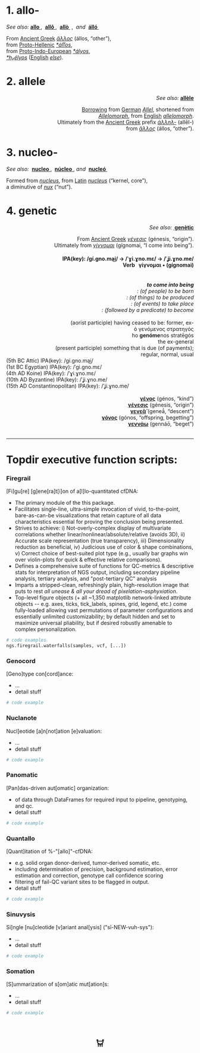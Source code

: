 
<h1 id="firstHeading" class="firstHeading" lang="en">1. allo-</h1>
<div align="left">
<i>See also: </i> <b><a href="https://www.google.com/search?rls=en&q=allo" title="allo">allo </a></b>,  <b><a href="https://www.google.com/search?rls=en&q=all%C3%B4" title="allô">allô </a></b>,  <b><a href="https://www.google.com/search?rls=en&q=all%C3%B2" title="allò">allò </a></b> <span class="serial-comma">, </span> <i><span class="serial-and">and </span></i> <b><a href="https://www.google.com/search?rls=en&q=%C3%A1ll%C3%B3" title="álló">álló </a></b>
<p>From <span class="etyl"><a href="https://en.wikipedia.org/wiki/Ancient_Greek_language" class="extiw" title="w:Ancient Greek language">Ancient Greek</a></span> <i class="polytonic mention" lang="grc" xml:lang="grc"><a href="https://www.google.com/search?rls=en&q=%E1%BC%84%CE%BB%CE%BB%CE%BF%CF%82#Ancient_Greek" title="ἄλλος">ἄλλος</a></i> <span class="mention-gloss-paren">(</span><span lang="" class="tr mention-tr" xml:lang="">állos</span>, <span class="mention-gloss-double-quote">“</span><span class="mention-gloss">other</span><span class="mention-gloss-double-quote">”</span><span class="mention-gloss-paren">)</span>, <br>from <span class="etyl"><a href="https://en.wikipedia.org/wiki/Proto-Greek_language" class="extiw" title="w:Proto-Greek language">Proto-Hellenic</a></span> <i class="Latinx mention" lang="grk-pro" xml:lang="grk-pro"><a href="https://www.google.com/search?rls=en&q=%C3%A1%C4%BE%C4%BEos" title="Reconstruction:Proto-Hellenic/áľľos">*áľľos</a></i>, <br>from <span class="etyl"><a href="https://en.wikipedia.org/wiki/Proto-Indo-European_language" class="extiw" title="w:Proto-Indo-European language">Proto-Indo-European</a></span> <i class="Latinx mention" lang="ine-pro" xml:lang="ine-pro"><a href="https://www.google.com/search?rls=en&q=%C3%A1lyos" class="mw-redirect" title="Reconstruction:Proto-Indo-European/ályos">*ályos</a></i>, <br><i class="Latinx mention" lang="ine-pro" xml:lang="ine-pro"><a href="https://en.wiktionary.org/wiki/Reconstruction:Proto-Indo-European/h₂élyos" title="Reconstruction:Proto-Indo-European/h₂élyos">*h₂élyos</a></i> (<span class="etyl"><a href="https://en.wikipedia.org/wiki/English_language" class="extiw" title="w:English language">English</a></span> <i class="Latn mention" lang="en" xml:lang="en"><a href="https://en.wikipedia.org/wiki/else#English" title="else">else</a></i>).</p>
</div>

<h1 id="firstHeading" class="firstHeading" lang="en">2. allele</h1>
<div align="right">
<i>See also:</i> <b><a href="ttps://www.google.com/search?rls=en&q=all%C3%A8le" title="allèle">allèle</a></b>
<p><a href="/wiki/Appendix:Glossary#loanword" title="Appendix:Glossary">Borrowing</a> from <span class="etyl"><a href="https://en.wikipedia.org/wiki/German_language" class="extiw" title="w:German language">German</a></span> <i class="Latn mention" lang="de" xml:lang="de"><a href="ttps://www.google.com/search?rls=en&q=Allel&amp;action=edit&amp;redlink=1" class="new" title="Allel (page does not exist)">Allel</a></i>, shortened from <br><i class="Latn mention" lang="de" xml:lang="de"><a href="/w/index.php?title=Allelomorph&amp;action=edit&amp;redlink=1" class="new" title="Allelomorph (page does not exist)">Allelomorph</a></i>, from <span class="etyl"><a href="https://en.wikipedia.org/wiki/English_language" class="extiw" title="w:English language">English</a></span> <i class="Latn mention" lang="en" xml:lang="en"><a href="https://www.google.com/search?rls=en&q=allelomorph#English" title="allelomorph">allelomorph</a></i>. <br>Ultimately from the <span class="etyl"><a href="https://en.wikipedia.org/wiki/Ancient_Greek_language" class="extiw" title="w:Ancient Greek language">Ancient Greek</a></span> prefix <i class="polytonic mention" lang="grc" xml:lang="grc"><a href="https://www.google.com/search?rls=en&q=%E1%BC%80%CE%BB%CE%BB%CE%B7%CE%BB-&amp;action=edit&amp;redlink=1" class="new" title="ἀλληλ- (page does not exist)">ἀλληλ-</a></i> <span class="mention-gloss-paren">(</span><span lang="" class="tr mention-tr" xml:lang="">allēl-</span><span class="mention-gloss-paren">)</span> <br>from <i class="polytonic mention" lang="grc" xml:lang="grc"><a href="https://www.google.com/search?rls=en&q=%E1%BC%84%CE%BB%CE%BB%CE%BF%CF%82#Ancient_Greek" title="ἄλλος">ἄλλος</a></i> <span class="mention-gloss-paren">(</span><span lang="" class="tr mention-tr" xml:lang="">állos</span>, <span class="mention-gloss-double-quote">“</span><span class="mention-gloss">other</span><span class="mention-gloss-double-quote">”</span><span class="mention-gloss-paren">)</span>.</p>
</div>

<h1 id="firstHeading" class="firstHeading" lang="en">3. nucleo-</h1>
<div align="left">
<i>See also: </i> <b><a href="https://en.wiktionary.org/wiki/Category:English_words_prefixed_with_nucleo-" title="nucleo">nucleo </a></b>,  <b><a href="https://www.google.com/search?rls=en&q=n%C3%BAcleo" title="núcleo">núcleo </a></b><span class="serial-comma">,</span> <i><span class="serial-and">and </span></i> <b><a href="https://www.google.com/search?rls=en&q=nucle%C3%B3" title="nucleó">nucleó </a></b>
<p>Formed from <i class="Latn mention" lang="en" xml:lang="en"><a href="https://www.google.com/search?rls=en&q=nucleus#English" title="nucleus">nucleus</a></i>, from <span class="etylcleanup"><span class="etyl"><a href="https://en.wikipedia.org/wiki/Latin_language" class="extiw" title="w:Latin language">Latin</a></span></span> <i class="Latn mention" lang="la" xml:lang="la"><a href="https://www.google.com/search?rls=en&q=nucleus#Latin" title="nucleus">nucleus</a></i> <span class="mention-gloss-paren">(</span><span class="mention-gloss-double-quote">“</span><span class="mention-gloss">kernel, core</span><span class="mention-gloss-double-quote">”</span><span class="mention-gloss-paren">)</span>, <br>a diminutive of <i class="Latn mention" lang="la" xml:lang="la"><a href="https://www.google.com/search?rls=en&q=nux#Latin" title="nux">nux</a></i> <span class="mention-gloss-paren">(</span><span class="mention-gloss-double-quote">“</span><span class="mention-gloss">nut</span><span class="mention-gloss-double-quote">”</span><span class="mention-gloss-paren">)</span>.</p>
</div>

<h1 id="firstHeading" class="firstHeading" lang="en">4. genetic</h1>
<div align="right">
<i>See also:</i> <b><a href="https://www.google.com/search?rls=en&q=gen%C3%A8tic" title="genètic"> genètic</a></b>
<p>From <span class="etylcleanup"><span class="etyl"><a href="https://en.wikipedia.org/wiki/Ancient_Greek_language" class="extiw" title="w:Ancient Greek language">Ancient Greek</a></span></span> <i class="polytonic mention" lang="grc" xml:lang="grc"><a href="https://www.google.com/search?rls=en&q=%CE%B3%CE%AD%CE%BD%CE%B5%CF%83%CE%B9%CF%82#Ancient_Greek" title="γένεσις">γένεσις</a></i> <span class="mention-gloss-paren">(</span><span lang="" class="tr mention-tr" xml:lang="">génesis</span>, <span class="mention-gloss-double-quote">“</span><span class="mention-gloss">origin</span><span class="mention-gloss-double-quote">”</span><span class="mention-gloss-paren">)</span>. <br>Ultimately from <i class="polytonic mention" lang="grc" xml:lang="grc"><a href="https://www.google.com/search?rls=en&q=%CE%B3%CE%AF%CE%B3%CE%BD%CE%BF%CE%BC%CE%B1%CE%B9#Ancient_Greek" title="γίγνομαι">γίγνομαι</a></i> <span class="mention-gloss-paren">(</span><span lang="" class="tr mention-tr" xml:lang="">gígnomai</span>, 
<span class="mention-gloss-double-quote">“</span><span class="mention-gloss">I come into being</span><span class="mention-gloss-double-quote">”</span><span class="mention-gloss-paren">)</span>.</p>
</div>

<div align="right">
<h4> IPA(key): /ɡí.ɡno.ma͜i/ → /ˈɣi.ɣno.mɛ/ → /ˈʝi.ɣno.me/ <br/> Verb   γίγνομαι • (gígnomai) </h4>
<br>
<b><i>to come into being</i></b><br>
<i>: (of people) to be born<br>
: (of things) to be produced<br>
: (of events) to take place<br>
: (followed by a predicate) to become<br><br></i>
(aorist participle) having ceased to be: former, ex-<br>
ὁ γενόμενος στρατηγός<br>
ho <b>genóme</b>nos stratēgós<br>
the ex-general<br>
(present participle) something that is due (of payments);<br>
regular, normal, usual
</div>

<div align="left">
(5th BC Attic) IPA(key): /ɡí.ɡno.ma͜i/ <br>
(1st BC Egyptian) IPA(key): /ˈɡi.ɡno.mɛ/ <br>
(4th AD Koine) IPA(key): /ˈɣi.ɣno.mɛ/ <br>
(10th AD Byzantine) IPA(key): /ˈʝi.ɣno.me/ <br>
(15th AD Constantinopolitan) IPA(key): /ˈʝi.ɣno.me/ <br>
</div>
<br>

<div align="right">
<b><a href="https://www.google.com/search?rls=en&q=γένος">γένος</a></b> (génos, “kind”)<br>
<b><a href="https://www.google.com/search?rls=en&q=γένεσις">γένεσις</a></b> (génesis, “origin”)<br>
<b><a href="https://www.google.com/search?rls=en&q=γενεᾱ́">γενεᾱ́</a></b> (geneā́, “descent”)<br>
<b><a href="https://www.google.com/search?rls=en&q=γόνος">γόνος</a></b> (gónos, “offspring, begetting”)<br>
<b><a href="https://www.google.com/search?rls=en&q=γεννάω">γεννάω</a></b> (gennáō, “beget”)

</div>
<br>

-------

# Topdir executive function scripts:

### Firegrail 
[Fi]gu[re] [g]ene[ra]t[i]on of a[l]lo-quantitated cfDNA: 

* The primary module of the this package.
* Facilitates single-line, ultra-simple invocation of vivid, to-the-point, bare-as-can-be visualizations that retain capture of all data characteristics essential for proving the conclusion being presented.
* Strives to achieve: i) Not-overly-complex display of multivariate correlations whether linear/nonlinear/absolute/relative (avoids 3D), ii) Accurate scale representation (true transparency), iii) Dimensionality reduction as beneficial, iv) Judicious use of color & shape combinations, v) Correct choice of best-suited plot type (e.g., usually bar graphs win over violin-plots for quick & effective relative comparisons).
* Defines a comprehensive suite of functions for QC-metrics & descriptive stats for interpretation of NGS output, including secondary pipeline analysis, tertiary analysis, and "post-tertiary QC" analysis
* Imparts a stripped-clean, refreshingly plain, high-resolution image that puts to rest <i>all unease & all your dread of pixelation-asphyxiation</i>.
* Top-level figure objects (+ all ~1,350 matplotlib network-linked attribute objects -- e.g. axes, ticks, tick_labels, spines, grid, legend, etc.) come fully-loaded allowing vast permutations of parameter configurations and essentially unlimited customizability; by default hidden and set to maximize universal pliability, but if desired robustly amenable to complex personalization. 

~~~ python
# code examples
ngs.firegrail.waterfalls(samples, vcf, [...])
~~~


### Genocord
[Geno]type con[cord]ance: 

* ...
* detail stuff

~~~ py
# code example
~~~

### Nuclanote
Nucl]eotide [a]n[not]ation [e]valuation: 

* ...
* detail stuff

~~~ py
# code example
~~~

### Panomatic 
[Pan]das-driven aut[omatic] organization: 
 
* of data through DataFrames for required input to pipeline, genotyping, and qc.
* detail stuff

~~~ py
# code example
~~~

### Quantallo
[Quant]itation of %-"[allo]"-cfDNA: 

* e.g. solid organ donor-derived, tumor-derived somatic, etc.
* including determination of precision, background estimation, error estimation and correction, genotype call confidence scoring
* filtering of fail-QC variant sites to be flagged in output. 
* detail stuff

~~~ py
# code example
~~~

### Sinuvysis
Si]ngle [nu]cleotide [v]ariant anal[ysis] ("sī-NEW-vuh-sys"): 

* ...
* detail stuff

~~~ py
# code example
~~~

### Somation
[S]ummarization of s[om]atic mut[ation]s: 

* ...
* detail stuff

~~~ py
# code example
~~~

<br>

<div align="center">

## 𐃠

</div>
